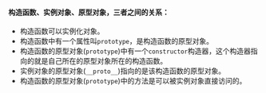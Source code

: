 #### 构造函数、实例对象、原型对象，三者之间的关系：

- 构造函数可以实例化对象。
- 构造函数中有一个属性叫`prototype`，是构造函数的原型对象。
- 构造函数的原型对象(`prototype`)中有一个`constructor`构造器，这个构造器指向的就是自己所在的原型对象所在的构造函数。
- 实例对象的原型对象(`__proto__`)指向的是该构造函数的原型对象。
- 构造函数的原型对象(`prototype`)中的方法是可以被实例对象直接访问的。